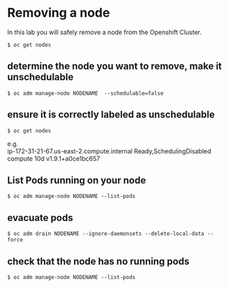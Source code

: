 # Removing a node
In this lab you will safely remove a node from the Openshift Cluster.  

```  
$ oc get nodes  
```  
## determine the node you want to remove, make it unschedulable  
```  
$ oc adm manage-node NODENAME  --schedulable=false  
```  

## ensure it is correctly labeled as unschedulable  
```  
$ oc get nodes  
```  
 e.g.  
 ip-172-31-21-67.us-east-2.compute.internal    Ready,SchedulingDisabled   compute   10d       v1.9.1+a0ce1bc657  



## List Pods running on your node  
```  
$ oc adm manage-node NODENAME --list-pods
```

## evacuate pods  
```  
$ oc adm drain NODENAME --ignore-daemonsets --delete-local-data --force  
```  
## check that the node has no running pods  
```  
$ oc adm manage-node NODENAME --list-pods  
```
